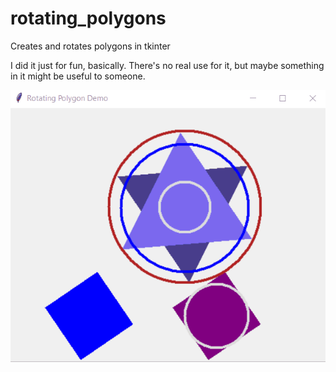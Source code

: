 # rotating_polygons
Creates and rotates polygons in tkinter

I did it just for fun, basically. There's no real use for it, but maybe something in it might be useful to someone.

![Screenshot](rotating_polygons.gif)
